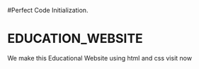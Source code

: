 #Perfect Code Initialization.
# EDUCATION_WEBSITE
We make this Educational Website using html and css visit now

